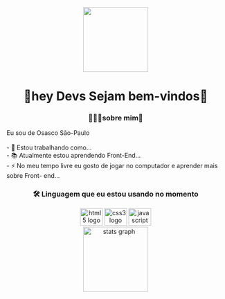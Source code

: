 <div align="center">
  <img height="150" src="https://camo.githubusercontent.com/62da68eb62b1e5f175f7d1f0191dd89a653d7908feb22d37d4a0ab07365d6791/68747470733a2f2f6d656469612e67697068792e636f6d2f6d656469612f4d3967624264396e6244724f5475314d71782f67697068792e676966"  />
</div>

<h1 align="center">👋hey Devs Sejam bem-vindos👋</h1>



<h3 align="center">👩‍👩‍💻sobre mim👩‍</h3>


<p align="left">Eu sou de Osasco São-Paulo<br><br>- 🔭 Estou trabalhando como...<br>- 📚 Atualmente estou aprendendo Front-End...<br>- ⚡ No meu tempo livre eu gosto de jogar no computador e aprender mais sobre Front- end...</p>


<h3 align="center">🛠 Linguagem que eu estou usando no momento</h3>



<div align="center">
  <img src="https://cdn.jsdelivr.net/gh/devicons/devicon/icons/html5/html5-original.svg" height="40" width="52" alt="html5 logo"  />
  <img src="https://cdn.jsdelivr.net/gh/devicons/devicon/icons/css3/css3-original.svg" height="40" width="52" alt="css3 logo"  />
  <img src="https://cdn.jsdelivr.net/gh/devicons/devicon/icons/javascript/javascript-original.svg" height="40" width="52" alt="javascript logo"  />
</div>



<div align="center">
  <img src="https://github-readme-stats.vercel.app/api?username=HenriqueSouza250&hide_title=false&hide_rank=false&show_icons=true&include_all_commits=true&count_private=true&disable_animations=false&theme=white&locale=en&hide_border=false&order=1" height="150" alt="stats graph"  />
</div>

